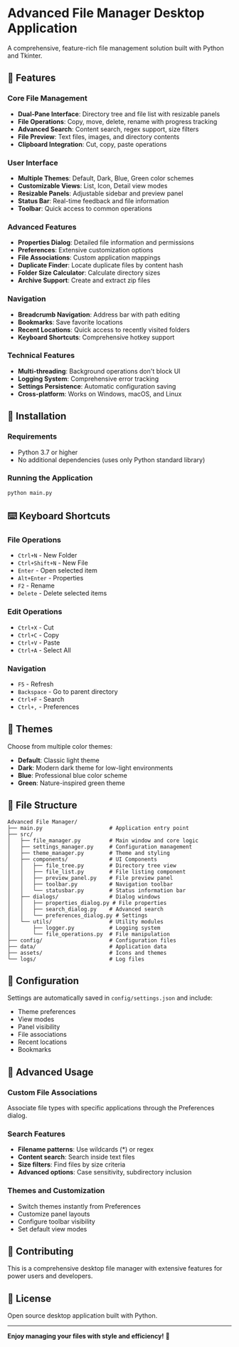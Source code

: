 # Advanced File Manager Desktop Application

A comprehensive, feature-rich file management solution built with Python and Tkinter.

## 🚀 Features

### Core File Management
- **Dual-Pane Interface**: Directory tree and file list with resizable panels
- **File Operations**: Copy, move, delete, rename with progress tracking
- **Advanced Search**: Content search, regex support, size filters
- **File Preview**: Text files, images, and directory contents
- **Clipboard Integration**: Cut, copy, paste operations

### User Interface
- **Multiple Themes**: Default, Dark, Blue, Green color schemes
- **Customizable Views**: List, Icon, Detail view modes
- **Resizable Panels**: Adjustable sidebar and preview panel
- **Status Bar**: Real-time feedback and file information
- **Toolbar**: Quick access to common operations

### Advanced Features
- **Properties Dialog**: Detailed file information and permissions
- **Preferences**: Extensive customization options
- **File Associations**: Custom application mappings
- **Duplicate Finder**: Locate duplicate files by content hash
- **Folder Size Calculator**: Calculate directory sizes
- **Archive Support**: Create and extract zip files

### Navigation
- **Breadcrumb Navigation**: Address bar with path editing
- **Bookmarks**: Save favorite locations
- **Recent Locations**: Quick access to recently visited folders
- **Keyboard Shortcuts**: Comprehensive hotkey support

### Technical Features
- **Multi-threading**: Background operations don't block UI
- **Logging System**: Comprehensive error tracking
- **Settings Persistence**: Automatic configuration saving
- **Cross-platform**: Works on Windows, macOS, and Linux

## 🎯 Installation

### Requirements
- Python 3.7 or higher
- No additional dependencies (uses only Python standard library)

### Running the Application
```bash
python main.py
```

## ⌨️ Keyboard Shortcuts

### File Operations
- `Ctrl+N` - New Folder
- `Ctrl+Shift+N` - New File
- `Enter` - Open selected item
- `Alt+Enter` - Properties
- `F2` - Rename
- `Delete` - Delete selected items

### Edit Operations
- `Ctrl+X` - Cut
- `Ctrl+C` - Copy
- `Ctrl+V` - Paste
- `Ctrl+A` - Select All

### Navigation
- `F5` - Refresh
- `Backspace` - Go to parent directory
- `Ctrl+F` - Search
- `Ctrl+,` - Preferences

## 🎨 Themes

Choose from multiple color themes:
- **Default**: Classic light theme
- **Dark**: Modern dark theme for low-light environments
- **Blue**: Professional blue color scheme
- **Green**: Nature-inspired green theme

## 📁 File Structure

```
Advanced File Manager/
├── main.py                     # Application entry point
├── src/
│   ├── file_manager.py         # Main window and core logic
│   ├── settings_manager.py     # Configuration management
│   ├── theme_manager.py        # Theme and styling
│   ├── components/             # UI Components
│   │   ├── file_tree.py        # Directory tree view
│   │   ├── file_list.py        # File listing component
│   │   ├── preview_panel.py    # File preview panel
│   │   ├── toolbar.py          # Navigation toolbar
│   │   └── statusbar.py        # Status information bar
│   ├── dialogs/                # Dialog windows
│   │   ├── properties_dialog.py # File properties
│   │   ├── search_dialog.py    # Advanced search
│   │   └── preferences_dialog.py # Settings
│   └── utils/                  # Utility modules
│       ├── logger.py           # Logging system
│       └── file_operations.py  # File manipulation
├── config/                     # Configuration files
├── data/                       # Application data
├── assets/                     # Icons and themes
└── logs/                       # Log files
```

## 🔧 Configuration

Settings are automatically saved in `config/settings.json` and include:
- Theme preferences
- View modes
- Panel visibility
- File associations
- Recent locations
- Bookmarks

## 🚀 Advanced Usage

### Custom File Associations
Associate file types with specific applications through the Preferences dialog.

### Search Features
- **Filename patterns**: Use wildcards (*) or regex
- **Content search**: Search inside text files
- **Size filters**: Find files by size criteria
- **Advanced options**: Case sensitivity, subdirectory inclusion

### Themes and Customization
- Switch themes instantly from Preferences
- Customize panel layouts
- Configure toolbar visibility
- Set default view modes

## 🤝 Contributing

This is a comprehensive desktop file manager with extensive features for power users and developers.

## 📄 License

Open source desktop application built with Python.

---

**Enjoy managing your files with style and efficiency!** 🎉